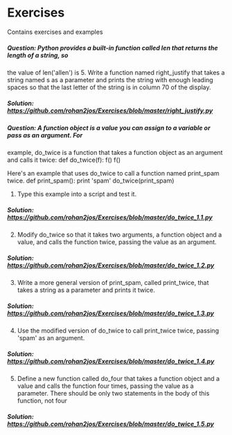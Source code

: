 # Exercises
Contains exercises and examples


##### Question: Python provides a built-in function called len that returns the length of a string, so
the value of len('allen') is 5.
Write a function named right_justify that takes a string named s as a parameter and prints the
string with enough leading spaces so that the last letter of the string is in column 70 of the display.
##### Solution: https://github.com/rohan2jos/Exercises/blob/master/right_justify.py

##### Question: A function object is a value you can assign to a variable or pass as an argument. For
example, do_twice is a function that takes a function object as an argument and calls it twice:
def do_twice(f):
f()
f()

Here's an example that uses do_twice to call a function named print_spam twice.
def print_spam():
print 'spam'
do_twice(print_spam)
1. Type this example into a script and test it.
##### Solution: https://github.com/rohan2jos/Exercises/blob/master/do_twice_1.1.py
2. Modify do_twice so that it takes two arguments, a function object and a value, and calls the
function twice, passing the value as an argument.
##### Solution: https://github.com/rohan2jos/Exercises/blob/master/do_twice_1.2.py
3. Write a more general version of print_spam, called print_twice, that takes a string as a
parameter and prints it twice.
##### Solution: https://github.com/rohan2jos/Exercises/blob/master/do_twice_1.3.py
4. Use the modified version of do_twice to call print_twice twice, passing 'spam' as an
argument.
##### Solution: https://github.com/rohan2jos/Exercises/blob/master/do_twice_1.4.py
5. Define a new function called do_four that takes a function object and a value and calls the
function four times, passing the value as a parameter. There should be only two statements in
the body of this function, not four
##### Solution: https://github.com/rohan2jos/Exercises/blob/master/do_twice_1.5.py
